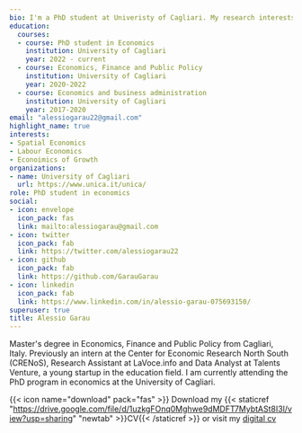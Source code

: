 ```yaml
---
bio: I'm a PhD student at Univeristy of Cagliari. My research interests include Spatial Economics, Economics of Growth and Labor Economics. Here you'll find post about things i learn and some personal opinions.
education:
  courses:
  - course: PhD student in Economics 
    institution: University of Cagliari
    year: 2022 - current
  - course: Economics, Finance and Public Policy
    institution: University of Cagliari
    year: 2020-2022
  - course: Economics and business administration
    institution: University of Cagliari
    year: 2017-2020
email: "alessiogarau22@gmail.com"
highlight_name: true
interests:
- Spatial Economics
- Labour Economics
- Econoimics of Growth
organizations:
- name: University of Cagliari
  url: https://www.unica.it/unica/
role: PhD student in economics
social:
- icon: envelope
  icon_pack: fas
  link: mailto:alessiogarau@gmail.com
- icon: twitter
  icon_pack: fab
  link: https://twitter.com/alessiogarau22
- icon: github
  icon_pack: fab
  link: https://github.com/GarauGarau
- icon: linkedin
  icon_pack: fab
  link: https://www.linkedin.com/in/alessio-garau-075693150/
superuser: true
title: Alessio Garau
---
```


Master's degree in Economics, Finance and Public Policy from Cagliari, Italy. Previously an intern at the Center for Economic Research North South (CRENoS), Research Assistant at LaVoce.info and Data Analyst at Talents Venture, a young startup in the education field. I am currently attending the PhD program in economics at the University of Cagliari.


{{< icon name="download" pack="fas" >}} Download my {{< staticref "https://drive.google.com/file/d/1uzkgFOnq0Mghwe9dMDFT7MybtASt8I3l/view?usp=sharing" "newtab" >}}CV{{< /staticref >}} or visit my [digital cv](https://garaugarau.github.io/)
